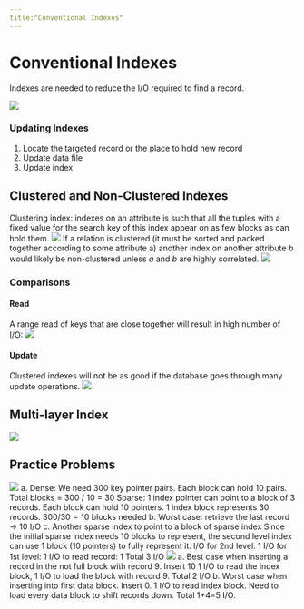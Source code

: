 ```yaml
---
title:"Conventional Indexes"
---
```

# Conventional Indexes
Indexes are needed to reduce the I/O required to find a record.

![](https://i.imgur.com/yT8Mx5j.png)
### Updating Indexes
1. Locate the targeted record or the place to hold new record
2. Update data file
3. Update index
## Clustered and Non-Clustered Indexes
Clustering index: indexes on an attribute is such that all the tuples with a fixed value for the search key of this index appear on as few blocks as can hold them.
![](https://i.imgur.com/etCAqtL.png)
If a relation is clustered (it must be sorted and packed together according to some attribute a) another index on another attribute _b_ would likely be non-clustered unless _a_ and _b_ are highly correlated.
![](https://i.imgur.com/QAhs451.png)
### Comparisons
#### Read
A range read of keys that are close together will result in high number of I/O:
![](https://i.imgur.com/q5Vyjfe.png)
#### Update
Clustered indexes will not be as good if the database goes through many update operations.
![](https://i.imgur.com/AeFICtg.png)
## Multi-layer Index
![](https://i.imgur.com/DosKPnI.png)
## Practice Problems
![](https://i.imgur.com/t9W5FRr.png)
a. 
Dense: We need 300 key pointer pairs. Each block can hold 10 pairs. Total blocks = 300 / 10 = 30
Sparse: 1 index pointer can point to a block of 3 records. Each block can hold 10 pointers. 1 index block represents 30 records. $300/30=10$ blocks needed
b. 
Worst case: retrieve the last record -> 10 I/O
c.
Another sparse index to point to a block of sparse index
Since the initial sparse index needs 10 blocks to represent, the second level index can use 1 block (10 pointers) to fully represent it.
I/O for 2nd level: 1
I/O for 1st level: 1
I/O to read record: 1
Total 3 I/O
![](https://i.imgur.com/lhbhUXz.png)
a. 
Best case when inserting a record in the not full block with record 9. Insert 10
1 I/O to read the index block, 1 I/O to load the block with record 9. Total 2 I/O
b.
Worst case when inserting into first data block. Insert 0.
1 I/O to read index block. Need to load every data block to shift records down. Total 1+4=5 I/O.
